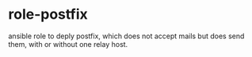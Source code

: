 # role-postfix
ansible role to deply postfix, which does not accept mails but does send them, with or without one relay host.
